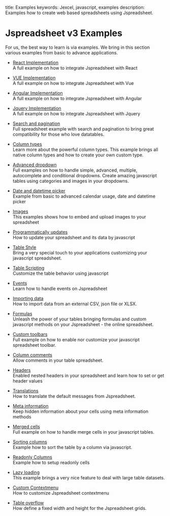 title: Examples
keywords: Jexcel, javascript, examples
description: Examples how to create web based spreadsheets using Jspreadsheet.

Jspreadsheet v3 Examples
========================

For us, the best way to learn is via examples. We bring in this section various examples from basic to advance applications.

* [React Implementation](/jspreadsheet/v3/examples/react "Jspreadsheet with React")  
  A full example on how to integrate Jspreadsheet with React

* [VUE Implementation](/jspreadsheet/v3/examples/vue "Jspreadsheet with Vue")  
  A full example on how to integrate Jspreadsheet with Vue

* [Angular Implementation](/jspreadsheet/v3/examples/angular "Jexcel with Angular")  
  A full example on how to integrate Jspreadsheet with Angular

* [Jquery Implementation](/jspreadsheet/v3/examples/jquery "Jspreadsheet with Jquery")  
  A full example on how to integrate Jspreadsheet with Jquery

* [Search and pagination](/jspreadsheet/v3/examples/datatables "Searchable databatable")  
  Full spreadsheet example with search and pagination to bring great compatibility for those who love datatables.

* [Column types](/jspreadsheet/v3/examples/column-types "Column types")  
  Learn more about the powerful column types. This example brings all native column types and how to create your own custom type.

* [Advanced dropdown](/jspreadsheet/v3/examples/dropdown-and-autocomplete "Advanced dropdown column type")  
  Full examples on how to handle simple, advanced, multiple, autocomplete and conditional dropdowns. Create amazing javascript tables using categories and images in your dropdowns.

* [Date and datetime picker](/jspreadsheet/v3/examples/date-and-datetime-picker "Calendar with date and datetime picker")  
  Example from basic to advanced calendar usage, date and datetime picker

* [Images](/jspreadsheet/v3/examples/image-upload "Embed images to your spreadsheet using base64")  
  This examples shows how to embed and upload images to your spreadsheet

* [Programmatically updates](/jspreadsheet/v3/examples/programmatically-updates "Update your table by javascript")  
  How to update your spreadsheet and its data by javascript

* [Table Style](/jspreadsheet/v3/examples/table-style "Customize the spreasheet style CSS")  
  Bring a very special touch to your applications customizing your javascript spreadsheet.

* [Table Scripting](/jspreadsheet/v3/examples/table-scripting "Customize the spreasheet via javascript")  
  Customize the table behavior using javascript

* [Events](/jspreadsheet/v3/examples/events "Handling events on Jspreadsheet")  
  Learn how to handle events on Jspreadsheet

* [Importing data](/jspreadsheet/v3/examples/import-data "Load data from CSV or JSON or XLSX")  
  How to import data from an external CSV, json file or XLSX.

* [Formulas](/jspreadsheet/v3/examples/spreadsheet-formulas "Basic to advance use of formulas")  
  Unleash the power of your tables bringing formulas and custom javascript methods on your Jspreadsheet - the online spreadsheet.

* [Custom toolbars](/jspreadsheet/v3/examples/spreadsheet-toolbars "Enable and customize the toolbar on your spreadsheet")  
  Full example on how to enable nor customize your javascript spreadsheet toolbar.

* [Column comments](/jspreadsheet/v3/examples/comments "Allow comments in your javascript table")  
  Allow comments in your table spreadsheet.

* [Headers](/jspreadsheet/v3/examples/headers "Nested headers and column header updates")  
  Enabled nested headers in your spreadsheet and learn how to set or get header values

* [Translations](/jspreadsheet/v3/examples/translations "How to translate the default messages from Jspreadsheet")  
  How to translate the default messages from Jspreadsheet.

* [Meta information](/jspreadsheet/v3/examples/meta-information "Meta information")  
  Keep hidden information about your cells using meta information methods

* [Merged cells](/jspreadsheet/v3/examples/merged-cells "How to merge the spreadsheet cells")  
  Full example on how to handle merge cells in your javascript tables.

* [Sorting columns](/jspreadsheet/v3/examples/sorting "Sorting the spreadsheet columns")  
  Example how to sort the table by a column via javascript.

* [Readonly Columns](/jspreadsheet/v3/examples/readonly "Readonly Columns")  
  Example how to setup readonly cells

* [Lazy loading](/jspreadsheet/v3/examples/lazy-loading "Dealing with big spreadsheets through lazy loading")  
  This example brings a very nice feature to deal with large table datasets.

* [Custom Contextmenu](/jspreadsheet/v3/examples/contextmenu "Custom contextmenu")  
  How to customize Jspreadsheet contextmenu

* [Table overflow](/jspreadsheet/v3/examples/table-overflow "Table overflow")  
  How define a fixed width and height for the Jspreadsheet grids.
